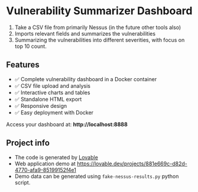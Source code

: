 # Vulnerability Summarizer Dashboard

1. Take a CSV file from primarily Nessus (in the future other tools also)
2. Imports relevant fields and summarizes the vulnerabilities
3. Summarizing the vulnerabilities into different severities, with focus on top 10 count.

## Features
- ✅ Complete vulnerability dashboard in a Docker container
- ✅ CSV file upload and analysis
- ✅ Interactive charts and tables
- ✅ Standalone HTML export
- ✅ Responsive design
- ✅ Easy deployment with Docker

Access your dashboard at: **http://localhost:8888**

## Project info
- The code is generated by [Lovable](https://lovable.dev)
- Web application demo at https://lovable.dev/projects/881e669c-d82d-4770-afa9-85199152f4e1
- Demo data can be generated using `fake-nessus-results.py` python script.
